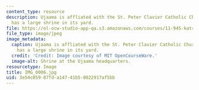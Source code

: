 ```yaml
---
content_type: resource
description: Ujaama is affliated with the St. Peter Clavier Catholic Church, and it
  has a large shrine in its yard.
file: https://ol-ocw-studio-app-qa.s3.amazonaws.com/courses/11-945-katrina-practicum-spring-2006/3e54c05987fda14741b58022917af5bb_IMG_0006.jpg
file_type: image/jpeg
image_metadata:
  caption: Ujaama is affliated with the St. Peter Clavier Catholic Church, and it
    has a large shrine in its yard.
  credit: 'Credit: Image courtesy of MIT OpenCourseWare.'
  image-alt: Shrine at the Ujaama headquarters.
resourcetype: Image
title: IMG_0006.jpg
uid: 3e54c059-87fd-a147-41b5-8022917af5bb
---
```

